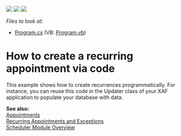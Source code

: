 <!-- default badges list -->
![](https://img.shields.io/endpoint?url=https://codecentral.devexpress.com/api/v1/VersionRange/128588784/12.1.4%2B)
[![](https://img.shields.io/badge/Open_in_DevExpress_Support_Center-FF7200?style=flat-square&logo=DevExpress&logoColor=white)](https://supportcenter.devexpress.com/ticket/details/E1283)
[![](https://img.shields.io/badge/📖_How_to_use_DevExpress_Examples-e9f6fc?style=flat-square)](https://docs.devexpress.com/GeneralInformation/403183)
<!-- default badges end -->
<!-- default file list -->
*Files to look at*:

* [Program.cs](./CS/Program.cs) (VB: [Program.vb](./VB/Program.vb))
<!-- default file list end -->
# How to create a recurring appointment via code


<p>This example shows how to create recurrences programmatically. For instance, you can reuse this code in the Updater class of your XAF application to populate your database with data.</p><p><strong>See also:</strong><br />
<a href="http://documentation.devexpress.com/#WindowsForms/CustomDocument1731">Appointments</a><br />
<a href="Recurring Appointments and Exceptions ">Recurring Appointments and Exceptions</a><br />
<a href="http://documentation.devexpress.com/#Xaf/CustomDocument2812">Scheduler Module Overview </a></p>

<br/>


